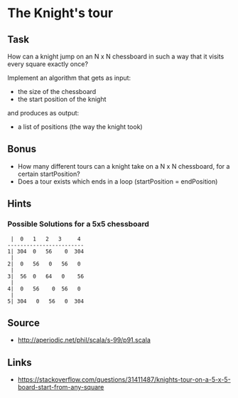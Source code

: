 # The Knight's tour

## Task

How can a knight jump on an N x N chessboard in such a way that it visits every square exactly once?

Implement an algorithm that gets as input:
 * the size of the chessboard
 * the start position of the knight
 
and produces as output:
* a list of positions (the way the knight took)

## Bonus
* How many different tours can a knight take on a N x N chessboard, for a certain startPosition?
* Does a tour exists which ends in a loop (startPosition = endPosition)

## Hints

### Possible Solutions for a 5x5 chessboard
```
 |  0   1   2   3     4
------------------------
1| 304  0   56    0  304
 |
2|  0   56   0   56   0
 |
3|  56  0   64   0    56
 |
4|  0   56    0  56   0
 |
5| 304   0   56   0  304
```

## Source
* http://aperiodic.net/phil/scala/s-99/p91.scala

## Links
* https://stackoverflow.com/questions/31411487/knights-tour-on-a-5-x-5-board-start-from-any-square
